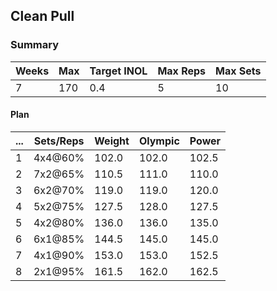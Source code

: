 ## Clean Pull

### Summary

Weeks | Max | Target INOL | Max Reps | Max Sets
--- | --- | --- | --- | ---
7 | 170 | 0.4 | 5 | 10

#### Plan

 ... | Sets/Reps | Weight | Olympic | Power
--- | --- | --- | --- | ---
1 | 4x4@60% | 102.0 | 102.0 | 102.5
2 | 7x2@65% | 110.5 | 111.0 | 110.0
3 | 6x2@70% | 119.0 | 119.0 | 120.0
4 | 5x2@75% | 127.5 | 128.0 | 127.5
5 | 4x2@80% | 136.0 | 136.0 | 135.0
6 | 6x1@85% | 144.5 | 145.0 | 145.0
7 | 4x1@90% | 153.0 | 153.0 | 152.5
8 | 2x1@95% | 161.5 | 162.0 | 162.5

